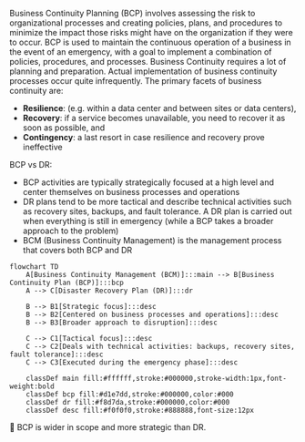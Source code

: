 Business Continuity Planning (BCP) involves assessing the risk to organizational processes and creating policies, plans, and procedures to minimize the impact those risks might have on the organization if they were to occur.
BCP is used to maintain the continuous operation of a business in the event of an emergency, with a goal to implement a combination of policies, procedures, and processes. Business Continuity requires a lot of planning and preparation. Actual implementation of business continuity processes occur quite infrequently. The primary facets of business continuity are:
- **Resilience**: (e.g. within a data center and between sites or data centers),
- **Recovery**: if a service becomes unavailable, you need to recover it as soon as possible, and
- **Contingency**: a last resort in case resilience and recovery prove ineffective

BCP vs DR:
- BCP activities are typically strategically focused at a high level and center themselves on business processes and operations
- DR plans tend to be more tactical and describe technical activities such as recovery sites, backups, and fault tolerance. A DR plan is carried out when everything is still in emergency (while a BCP takes a broader approach to the problem)
- BCM (Business Continuity Management) is the management process that covers both BCP and DR

``` mermaid
flowchart TD
    A[Business Continuity Management (BCM)]:::main --> B[Business Continuity Plan (BCP)]:::bcp
    A --> C[Disaster Recovery Plan (DR)]:::dr

    B --> B1[Strategic focus]:::desc
    B --> B2[Centered on business processes and operations]:::desc
    B --> B3[Broader approach to disruption]:::desc

    C --> C1[Tactical focus]:::desc
    C --> C2[Deals with technical activities: backups, recovery sites, fault tolerance]:::desc
    C --> C3[Executed during the emergency phase]:::desc

    classDef main fill:#ffffff,stroke:#000000,stroke-width:1px,font-weight:bold
    classDef bcp fill:#d1e7dd,stroke:#000000,color:#000
    classDef dr fill:#f8d7da,stroke:#000000,color:#000
    classDef desc fill:#f0f0f0,stroke:#888888,font-size:12px
```

:necktie: BCP is wider in scope and more strategic than DR.
